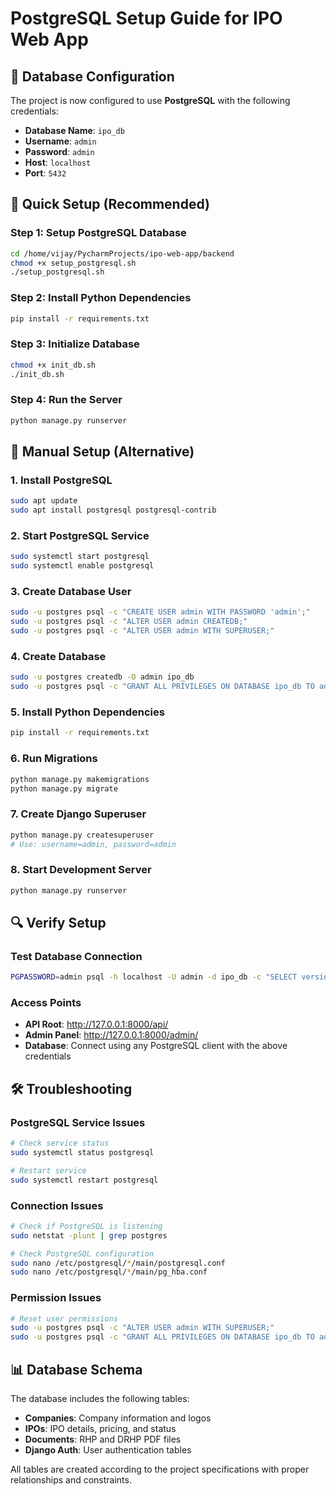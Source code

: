 # PostgreSQL Setup Guide for IPO Web App

## 🐘 Database Configuration

The project is now configured to use **PostgreSQL** with the following credentials:

- **Database Name**: `ipo_db`
- **Username**: `admin`
- **Password**: `admin`
- **Host**: `localhost`
- **Port**: `5432`

## 🚀 Quick Setup (Recommended)

### Step 1: Setup PostgreSQL Database
```bash
cd /home/vijay/PycharmProjects/ipo-web-app/backend
chmod +x setup_postgresql.sh
./setup_postgresql.sh
```

### Step 2: Install Python Dependencies
```bash
pip install -r requirements.txt
```

### Step 3: Initialize Database
```bash
chmod +x init_db.sh
./init_db.sh
```

### Step 4: Run the Server
```bash
python manage.py runserver
```

## 🔧 Manual Setup (Alternative)

### 1. Install PostgreSQL
```bash
sudo apt update
sudo apt install postgresql postgresql-contrib
```

### 2. Start PostgreSQL Service
```bash
sudo systemctl start postgresql
sudo systemctl enable postgresql
```

### 3. Create Database User
```bash
sudo -u postgres psql -c "CREATE USER admin WITH PASSWORD 'admin';"
sudo -u postgres psql -c "ALTER USER admin CREATEDB;"
sudo -u postgres psql -c "ALTER USER admin WITH SUPERUSER;"
```

### 4. Create Database
```bash
sudo -u postgres createdb -O admin ipo_db
sudo -u postgres psql -c "GRANT ALL PRIVILEGES ON DATABASE ipo_db TO admin;"
```

### 5. Install Python Dependencies
```bash
pip install -r requirements.txt
```

### 6. Run Migrations
```bash
python manage.py makemigrations
python manage.py migrate
```

### 7. Create Django Superuser
```bash
python manage.py createsuperuser
# Use: username=admin, password=admin
```

### 8. Start Development Server
```bash
python manage.py runserver
```

## 🔍 Verify Setup

### Test Database Connection
```bash
PGPASSWORD=admin psql -h localhost -U admin -d ipo_db -c "SELECT version();"
```

### Access Points
- **API Root**: http://127.0.0.1:8000/api/
- **Admin Panel**: http://127.0.0.1:8000/admin/
- **Database**: Connect using any PostgreSQL client with the above credentials

## 🛠️ Troubleshooting

### PostgreSQL Service Issues
```bash
# Check service status
sudo systemctl status postgresql

# Restart service
sudo systemctl restart postgresql
```

### Connection Issues
```bash
# Check if PostgreSQL is listening
sudo netstat -plunt | grep postgres

# Check PostgreSQL configuration
sudo nano /etc/postgresql/*/main/postgresql.conf
sudo nano /etc/postgresql/*/main/pg_hba.conf
```

### Permission Issues
```bash
# Reset user permissions
sudo -u postgres psql -c "ALTER USER admin WITH SUPERUSER;"
sudo -u postgres psql -c "GRANT ALL PRIVILEGES ON DATABASE ipo_db TO admin;"
```

## 📊 Database Schema

The database includes the following tables:
- **Companies**: Company information and logos
- **IPOs**: IPO details, pricing, and status
- **Documents**: RHP and DRHP PDF files
- **Django Auth**: User authentication tables

All tables are created according to the project specifications with proper relationships and constraints.
